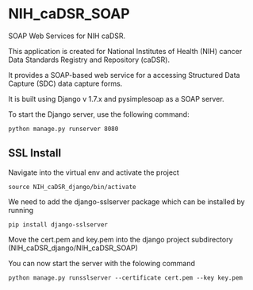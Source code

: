NIH_caDSR_SOAP
==============

SOAP Web Services for NIH caDSR.

This application is created for National Institutes of Health (NIH) cancer Data Standards Registry and Repository (caDSR).

It provides a SOAP-based web service for a accessing Structured Data Capture (SDC) data capture forms.

It is built using Django v 1.7.x and pysimplesoap as a SOAP server.

To start the Django server, use the following command:

    python manage.py runserver 8080

## SSL Install

Navigate into the virtual env and activate the project

    source NIH_caDSR_django/bin/activate

We need to add the django-sslserver package which can be installed by running

    pip install django-sslserver

Move the cert.pem and key.pem into the django project subdirectory (NIH_caDSR_django/NIH_caDSR_SOAP)

You can now start the server with the folowing command

    python manage.py runsslserver --certificate cert.pem --key key.pem

